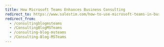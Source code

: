 ```yaml
---
title: How Microsoft Teams Enhances Business Consulting
redirect_to: https://www.salestim.com/how-to-use-microsoft-teams-in-business-consulting/
redirect_from:
  - /consultingblogmsteams
  - /ConsultingBlogMSTeams
  - /consulting-blog-msteams
  - /Consulting-Blog-MSTeams
---
```

